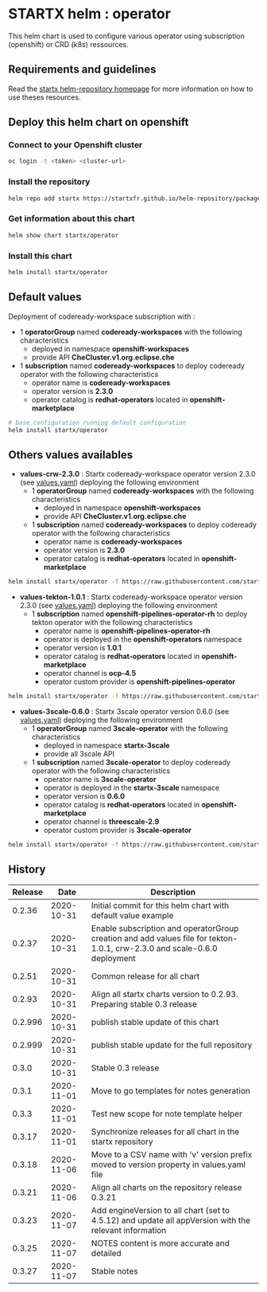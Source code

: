 # STARTX helm : operator

This helm chart is used to configure various operator using subscription (openshift) or CRD (k8s) ressources.

## Requirements and guidelines

Read the [startx helm-repository homepage](https://startxfr.github.io/helm-repository) for
more information on how to use theses resources.

## Deploy this helm chart on openshift

### Connect to your Openshift cluster

```bash
oc login -t <token> <cluster-url>
```

### Install the repository

```bash
helm repo add startx https://startxfr.github.io/helm-repository/packages/
```

### Get information about this chart

```bash
helm show chart startx/operator
```

### Install this chart

```bash
helm install startx/operator
```

## Default values

Deployment of codeready-workspace subscription with :

- 1 **operatorGroup** named **codeready-workspaces** with the following characteristics
  - deployed in namespace **openshift-workspaces**
  - provide API **CheCluster.v1.org.eclipse.che**
- 1 **subscription** named **codeready-workspaces** to deploy codeready operator with the following characteristics
  - operator name is **codeready-workspaces**
  - operator version is **2.3.0**
  - operator catalog is **redhat-operators** located in **openshift-marketplace**

```bash
# base configuration running default configuration
helm install startx/operator
```

## Others values availables

- **values-crw-2.3.0** : Startx codeready-workspace operator version 2.3.0 (see [values.yaml](https://raw.githubusercontent.com/startxfr/helm-repository/master/charts/operator/values-crw-2.3.0.yaml)) deploying the following environment
  - 1 **operatorGroup** named **codeready-workspaces** with the following characteristics
    - deployed in namespace **openshift-workspaces**
    - provide API **CheCluster.v1.org.eclipse.che**
  - 1 **subscription** named **codeready-workspaces** to deploy codeready operator with the following characteristics
    - operator name is **codeready-workspaces**
    - operator version is **2.3.0**
    - operator catalog is **redhat-operators** located in **openshift-marketplace**

```bash
helm install startx/operator -f https://raw.githubusercontent.com/startxfr/helm-repository/master/charts/operator/values-crw-2.3.0.yaml
```

- **values-tekton-1.0.1** : Startx codeready-workspace operator version 2.3.0 (see [values.yaml](https://raw.githubusercontent.com/startxfr/helm-repository/master/charts/operator/values-tekton-1.0.1.yaml)) deploying the following environment
  - 1 **subscription** named **openshift-pipelines-operator-rh** to deploy tekton operator with the following characteristics
    - operator name is **openshift-pipelines-operator-rh**
    - operator is deployed in the **openshift-operators** namespace
    - operator version is **1.0.1**
    - operator catalog is **redhat-operators** located in **openshift-marketplace**
    - operator channel is **ocp-4.5**
    - operator custom provider is **openshift-pipelines-operator**

```bash
helm install startx/operator -f https://raw.githubusercontent.com/startxfr/helm-repository/master/charts/operator/values-tekton-1.0.1.yaml
```

- **values-3scale-0.6.0** : Startx 3scale operator version 0.6.0 (see [values.yaml](https://raw.githubusercontent.com/startxfr/helm-repository/master/charts/operator/values-3scale-0.6.0.yaml)) deploying the following environment
  - 1 **operatorGroup** named **3scale-operator** with the following characteristics
    - deployed in namespace **startx-3scale**
    - provide all 3scale API
  - 1 **subscription** named **3scale-operator** to deploy codeready operator with the following characteristics
    - operator name is **3scale-operator**
    - operator is deployed in the **startx-3scale** namespace
    - operator version is **0.6.0**
    - operator catalog is **redhat-operators** located in **openshift-marketplace**
    - operator channel is **threescale-2.9**
    - operator custom provider is **3scale-operator**

```bash
helm install startx/operator -f https://raw.githubusercontent.com/startxfr/helm-repository/master/charts/operator/values-3scale-0.6.0.yaml
```

## History

| Release | Date       | Description
| ------- | ---------- | -----------------------------------------------------
| 0.2.36  | 2020-10-31 | Initial commit for this helm chart with default value example
| 0.2.37  | 2020-10-31 | Enable subscription and operatorGroup creation and add values file for tekton-1.0.1, crw-2.3.0 and scale-0.6.0 deployment
| 0.2.51  | 2020-10-31 | Common release for all chart
| 0.2.93  | 2020-10-31 | Align all startx charts version to 0.2.93. Preparing stable 0.3 release
| 0.2.996 | 2020-10-31 | publish stable update of this chart
| 0.2.999 | 2020-10-31 | publish stable update for the full repository
| 0.3.0   | 2020-10-31 | Stable 0.3 release
| 0.3.1   | 2020-11-01 | Move to go templates for notes generation
| 0.3.3   | 2020-11-01 | Test new scope for note template helper
| 0.3.17  | 2020-11-01 | Synchronize releases for all chart in the startx repository
| 0.3.18  | 2020-11-06 | Move to a CSV name with 'v' version prefix moved to version property in values.yaml file
| 0.3.21  | 2020-11-06 | Align all charts on the repository release 0.3.21
| 0.3.23  | 2020-11-07 | Add engineVersion to all chart (set to 4.5.12) and update all appVersion with the relevant information
| 0.3.25  | 2020-11-07 | NOTES content is more accurate and detailed
| 0.3.27  | 2020-11-07 | Stable notes
